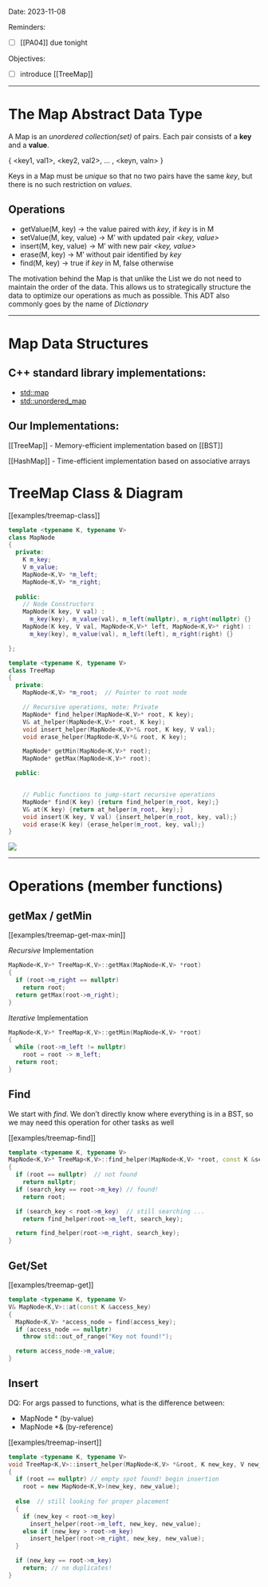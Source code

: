 
Date: 2023-11-08


Reminders:
* [ ]  [[PA04]] due tonight

Objectives:
* [ ] introduce [[TreeMap]]

---


# The Map Abstract Data Type

A Map is an _unordered collection(set)_ of pairs. Each pair consists of a **key** and a **value**. 

{ <key1, val1>, <key2, val2>, ... , <keyn, valn> }

Keys in a Map must be _unique_ so that no two pairs have the same _key_, but there is no such restriction on _values_.

## Operations

- getValue(M, key) -> the value paired with _key_, if _key_ is in M
- setValue(M, key, value) -> M’ with updated pair _<key, value>_
- insert(M, key, value) ->  M’ with new pair _<key, value>_
- erase(M, key) -> M’ without pair identified by _key_
- find(M, key) -> true if _key_ in M, false otherwise


The motivation behind the Map is that unlike the List we do not need to maintain the order of the data. This allows us to strategically structure the data to optimize our operations as much as possible. This ADT also commonly goes by the name of _Dictionary_

---


# Map Data Structures

## C++ standard library implementations:
* [std::map](https://en.cppreference.com/w/cpp/container/map)
* [std::unordered_map](https://en.cppreference.com/w/cpp/container/unordered_map)

## Our Implementations:

[[TreeMap]] - Memory-efficient implementation based on [[BST]]

[[HashMap]] - Time-efficient implementation based on associative arrays


# TreeMap Class & Diagram

[[examples/treemap-class]]

```c++
template <typename K, typename V>
class MapNode
{
  private:
    K m_key;
    V m_value;
    MapNode<K,V> *m_left;
    MapNode<K,V> *m_right;
  
  public:
    // Node Constructors
    MapNode(K key, V val) : 
      m_key(key), m_value(val), m_left(nullptr), m_right(nullptr) {}
    MapNode(K key, V val, MapNode<K,V>* left, MapNode<K,V>* right) :
      m_key(key), m_value(val), m_left(left), m_right(right) {}

};
```

```c++
template <typename K, typename V>
class TreeMap
{
  private:
    MapNode<K,V> *m_root;  // Pointer to root node

    // Recursive operations, note: Private
    MapNode* find_helper(MapNode<K,V>* root, K key);
    V& at_helper(MapNode<K,V>* root, K key);
    void insert_helper(MapNode<K,V>*& root, K key, V val);
    void erase_helper(MapNode<K,V>*& root, K key);

    MapNode* getMin(MapNode<K,V>* root);
    MapNode* getMax(MapNode<K,V>* root);

  public:


    // Public functions to jump-start recursive operations
    MapNode* find(K key) {return find_helper(m_root, key);}
    V& at(K key) {return at_helper(m_root, key);}
    void insert(K key, V val) {insert_helper(m_root, key, val);}
    void erase(K key) {erase_helper(m_root, key, val);}
}
```



![](img%2Ftreemap-diagram.png)


---

# Operations (member functions)


## getMax / getMin

[[examples/treemap-get-max-min]]
<!-- #include [[examples/treemap-get-max-min]] -->
_Recursive_ Implementation
```c++
MapNode<K,V>* TreeMap<K,V>::getMax(MapNode<K,V> *root)
{
  if (root->m_right == nullptr)
    return root;
  return getMax(root->m_right);
}
```

_Iterative_ Implementation
```c++
MapNode<K,V>* TreeMap<K,V>::getMin(MapNode<K,V> *root)
{
  while (root->m_left != nullptr)
    root = root -> m_left;
  return root;
}
```
<!-- /include -->



## Find

We start with _find_. We don’t directly know where everything is in a BST, so we may need this operation for other tasks as well

[[examples/treemap-find]]
<!-- #include [[examples/treemap-find]] -->
```c++
template <typename K, typename V>
MapNode<K,V>* TreeMap<K,V>::find_helper(MapNode<K,V> *root, const K &search_key)
{
  if (root == nullptr)  // not found
    return nullptr;
  if (search_key == root->m_key) // found!
    return root;

  if (search_key < root->m_key)  // still searching ...
    return find_helper(root->m_left, search_key);

  return find_helper(root->m_right, search_key);
}
```
<!-- /include -->


## Get/Set

[[examples/treemap-get]]

```c++
template <typename K, typename V>
V& MapNode<K,V>::at(const K &access_key)
{
  MapNode<K,V> *access_node = find(access_key);
  if (access_node == nullptr)
    throw std::out_of_range("Key not found!");

  return access_node->m_value;
}
```


## Insert

DQ: For args passed to functions, what is the difference between: 
  * MapNode * (by-value)
  * MapNode *& (by-reference)

[[examples/treemap-insert]]
<!-- #include [[examples/treemap-insert]] -->
```c++
template <typename K, typename V>
void TreeMap<K,V>::insert_helper(MapNode<K,V> *&root, K new_key, V new_value)
{
  if (root == nullptr) // empty spot found! begin insertion
    root = new MapNode<K,V>(new_key, new_value);
  
  else  // still looking for proper placement
  {
    if (new_key < root->m_key)
      insert_helper(root->m_left, new_key, new_value);
    else if (new_key > root->m_key)
      insert_helper(root->m_right, new_key, new_value);
  }

  if (new_key == root->m_key)
    return; // no duplicates!
}
```
<!-- /include -->
